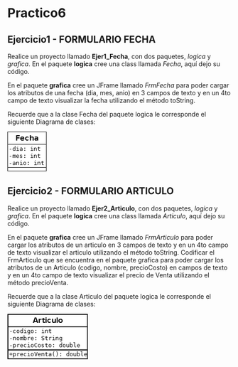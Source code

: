 # Practico6
## Ejercicio1 - FORMULARIO FECHA

Realice un proyecto llamado **Ejer1_Fecha**, con dos paquetes, *logica* y *grafica*.
En el paquete **logica** cree una class llamada *Fecha*, aquí dejo su código.

En el paquete **grafica** cree un JFrame llamado *FrmFecha* para poder cargar los atributos de una fecha (dia, mes, anio) en 3 campos de texto y en un 4to campo de texto visualizar la fecha utilizando el método toString.

Recuerde que a la clase Fecha del paquete logica le corresponde el siguiente Diagrama de clases:

![Diagrama de la clase Fecha](./fecha.png) 

## Ejercicio2 - FORMULARIO ARTICULO
Realice un proyecto llamado **Ejer2_Articulo**, con dos paquetes, *logica* y *grafica*.
En el paquete **logica** cree una class llamada *Articulo*, aquí dejo su código.

En el paquete **grafica** cree un JFrame llamado *FrmArticulo* para poder cargar los atributos de un articulo en 3 campos de texto y en un 4to campo de texto visualizar el articulo utilizando el método toString.
 Codificar el FrmArticulo que se encuentra en el paquete grafica para poder cargar los atributos de un Articulo (codigo, nombre, precioCosto) en campos de texto y en un 4to campo de texto visualizar el precio de Venta utilizando el método precioVenta.
 
 Recuerde que a la clase Articulo del paquete logica le corresponde el siguiente Diagrama de clases:

![Diagrama de la clase Articulo](./articulo.png) 
